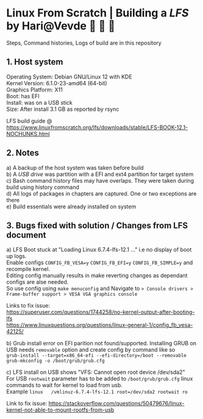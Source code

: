 # Linux From Scratch | Building a *LFS* by Hari@Vevde :guitar: :guitar: :guitar: 

Steps, Command histories, Logs of build are in this repository

## 1. Host system

Operating System: Debian GNU/Linux 12 with KDE  
Kernel Version: 6.1.0-23-amd64 (64-bit)  
Graphics Platform: X11  
Boot: has EFI  
Install: was on a USB stick  
Size: After install 3.1 GB as reported by rsync  

LFS build guide @ https://www.linuxfromscratch.org/lfs/downloads/stable/LFS-BOOK-12.1-NOCHUNKS.html

## 2. Notes

a) A backup of the host system was taken before build  
b) A *USB drive* was partition with a EFI and ext4 partition for target system   
c) Bash command history files may have overlaps. They were taken during build using history command  
d) All logs of packages in chapters are captured. One or two exceptions are there  
e) Build essentials were already installed on system  

## 3. Bugs fixed with solution / Changes from LFS document

a) LFS Boot stuck at "Loading Linux 6.7.4-lfs-12.1 ..." i.e no display of boot up logs.  
Enable configs `CONFIG_FB_VESA=y` `CONFIG_FB_EFI=y` `CONFIG_FB_SIMPLE=y` and recompile kernel.  
Editing config manually results in make reverting changes as dependant configs are alse needed.  
So use config using `make menuconfig` and Navigate to `> Console drivers > Frame-buffer support > VESA VGA graphics console`

Links to fix issue:  
https://superuser.com/questions/1744258/no-kernel-output-after-booting-lfs  
https://www.linuxquestions.org/questions/linux-general-1/config_fb_vesa-42125/

b) Grub install error on EFI parition not found/supported. 
Installing GRUB on USB needs `removable` option and create config by command like so  
`grub-install --target=x86_64-efi --efi-directory=/boot --removable  
 grub-mkconfig -o /boot/grub/grub.cfg`  

c) LFS install on USB shows "VFS: Cannot open root device /dev/sda2"  
For USB `rootwait` parameter has to be added to `/boot/grub/grub.cfg` linux commands to wait for kernel to load from usb.  
Example `linux   /vmlinuz-6.7.4-lfs-12.1 root=/dev/sda2 rootwait ro`

Link to fix issue: 
https://stackoverflow.com/questions/50479676/linux-kernel-not-able-to-mount-rootfs-from-usb
